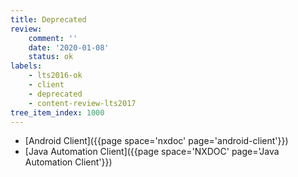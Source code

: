```yaml
---
title: Deprecated
review:
    comment: ''
    date: '2020-01-08'
    status: ok
labels:
    - lts2016-ok
    - client
    - deprecated
    - content-review-lts2017
tree_item_index: 1000
---
```


- [Android Client]({{page space='nxdoc' page='android-client'}})
- [Java Automation Client]({{page space='NXDOC' page='Java Automation Client'}})
